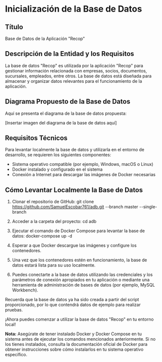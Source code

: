 # Inicialización de la Base de Datos

## Título
Base de Datos de la Aplicación "Recop"

## Descripción de la Entidad y los Requisitos
La base de datos "Recop" es utilizada por la aplicación "Recop" para gestionar información relacionada con empresas, socios, documentos, sucursales, empleados, entre otros. La base de datos está diseñada para almacenar y organizar datos relevantes para el funcionamiento de la aplicación.

## Diagrama Propuesto de la Base de Datos
Aquí se presenta el diagrama de la base de datos propuesta:

[Insertar imagen del diagrama de la base de datos aquí]

## Requisitos Técnicos
Para levantar localmente la base de datos y utilizarla en el entorno de desarrollo, se requieren los siguientes componentes:

- Sistema operativo compatible (por ejemplo, Windows, macOS o Linux)
- Docker instalado y configurado en el sistema
- Conexión a Internet para descargar las imágenes de Docker necesarias

## Cómo Levantar Localmente la Base de Datos

1. Clonar el repositorio de GitHub: 
git clone https://github.com/SamuelEscobar761/adb.git --branch master --single-branch

2. Acceder a la carpeta del proyecto:
cd adb

3. Ejecutar el comando de Docker Compose para levantar la base de datos:
docker-compose up -d

4. Esperar a que Docker descargue las imágenes y configure los contenedores.

5. Una vez que los contenedores estén en funcionamiento, la base de datos estará lista para su uso localmente.

6. Puedes conectarte a la base de datos utilizando las credenciales y los parámetros de conexión apropiados en tu aplicación o mediante una herramienta de administración de bases de datos (por ejemplo, MySQL Workbench).

Recuerda que la base de datos ya ha sido creada a partir del script proporcionado, por lo que contendrá datos de ejemplo para realizar pruebas.

¡Ahora puedes comenzar a utilizar la base de datos "Recop" en tu entorno local!

**Nota:** Asegúrate de tener instalado Docker y Docker Compose en tu sistema antes de ejecutar los comandos mencionados anteriormente. Si no los tienes instalados, consulta la documentación oficial de Docker para obtener instrucciones sobre cómo instalarlos en tu sistema operativo específico.
